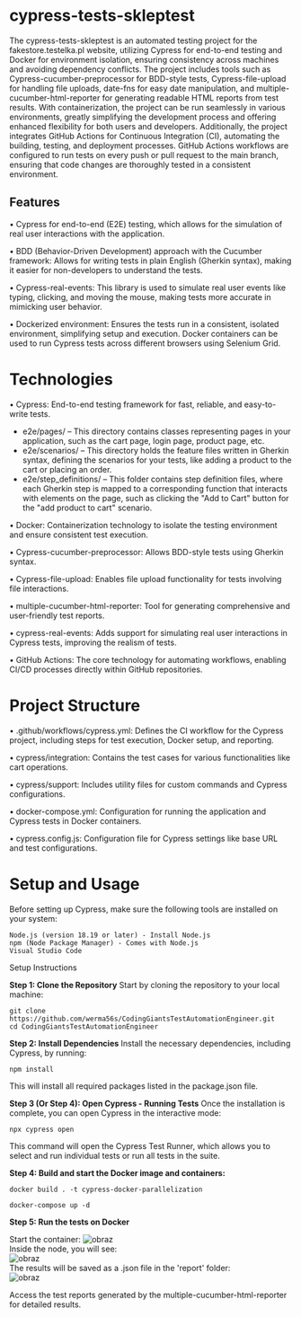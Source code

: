 # cypress-tests-skleptest

The cypress-tests-skleptest is an automated testing project for the fakestore.testelka.pl website, utilizing Cypress for end-to-end testing and Docker for environment isolation, ensuring consistency across machines and avoiding dependency conflicts. The project includes tools such as Cypress-cucumber-preprocessor for BDD-style tests, Cypress-file-upload for handling file uploads, date-fns for easy date manipulation, and multiple-cucumber-html-reporter for generating readable HTML reports from test results. With containerization, the project can be run seamlessly in various environments, greatly simplifying the development process and offering enhanced flexibility for both users and developers. Additionally, the project integrates GitHub Actions for Continuous Integration (CI), automating the building, testing, and deployment processes. GitHub Actions workflows are configured to run tests on every push or pull request to the main branch, ensuring that code changes are thoroughly tested in a consistent environment.

## Features

• Cypress for end-to-end (E2E) testing, which allows for the simulation of real user interactions with the application.

• BDD (Behavior-Driven Development) approach with the Cucumber framework: Allows for writing tests in plain English (Gherkin syntax), making it easier for non-developers to understand the tests.

• Cypress-real-events: This library is used to simulate real user events like typing, clicking, and moving the mouse, making tests more accurate in mimicking user behavior.

• Dockerized environment: Ensures the tests run in a consistent, isolated environment, simplifying setup and execution. Docker containers can be used to run Cypress tests across different browsers using Selenium Grid.

# Technologies
• Cypress: End-to-end testing framework for fast, reliable, and easy-to-write tests.    
<ul>
<li>e2e/pages/ – This directory contains classes representing pages in your application, such as the cart page, login page, product page, etc.</li>
<li>e2e/scenarios/ – This directory holds the feature files written in Gherkin syntax, defining the scenarios for your tests, like adding a product to the cart or placing an order.</li>
<li>e2e/step_definitions/ – This folder contains step definition files, where each Gherkin step is mapped to a corresponding function that interacts with elements on the page, such as clicking the "Add to Cart" button for the "add product to cart" scenario. </li>
</ul> 

• Docker: Containerization technology to isolate the testing environment and ensure consistent test execution.

• Cypress-cucumber-preprocessor: Allows BDD-style tests using Gherkin syntax.

• Cypress-file-upload: Enables file upload functionality for tests involving file interactions.

• multiple-cucumber-html-reporter: Tool for generating comprehensive and user-friendly test reports.

• cypress-real-events: Adds support for simulating real user interactions in Cypress tests, improving the realism of tests.  

• GitHub Actions: The core technology for automating workflows, enabling CI/CD processes directly within GitHub repositories.  

# Project Structure

• .github/workflows/cypress.yml: Defines the CI workflow for the Cypress project, including steps for test execution, Docker setup, and reporting.

• cypress/integration: Contains the test cases for various functionalities like cart operations.

• cypress/support: Includes utility files for custom commands and Cypress configurations.

• docker-compose.yml: Configuration for running the application and Cypress tests in Docker containers.

• cypress.config.js: Configuration file for Cypress settings like base URL and test configurations.

# Setup and Usage

Before setting up Cypress, make sure the following tools are installed on your system:  

    Node.js (version 18.19 or later) - Install Node.js  
    npm (Node Package Manager) - Comes with Node.js
    Visual Studio Code

Setup Instructions


**Step 1: Clone the Repository**
Start by cloning the repository to your local machine:

    git clone https://github.com/werma56s/CodingGiantsTestAutomationEngineer.git  
    cd CodingGiantsTestAutomationEngineer  


**Step 2: Install Dependencies**
Install the necessary dependencies, including Cypress, by running:


    npm install

This will install all required packages listed in the package.json file.


**Step 3 (Or Step 4): Open Cypress - Running Tests**
Once the installation is complete, you can open Cypress in the interactive mode:


    npx cypress open

This command will open the Cypress Test Runner, which allows you to select and run individual tests or run all tests in the suite.

**Step 4: Build and start the Docker image and containers:**

    docker build . -t cypress-docker-parallelization

    docker-compose up -d

**Step 5: Run the tests on Docker**   

   Start the container:
![obraz](https://github.com/user-attachments/assets/e91ece3e-f688-44d5-8388-e150713ba224)   
   Inside the node, you will see:  
![obraz](https://github.com/user-attachments/assets/ee7bf7cb-9d66-4482-a1b4-b84e79df6034)   
   The results will be saved as a .json file in the 'report' folder:   
![obraz](https://github.com/user-attachments/assets/c3cf2ced-1a5d-4d01-af44-77603cca0655)   



Access the test reports generated by the multiple-cucumber-html-reporter for detailed results.
